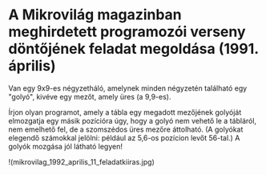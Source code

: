 A Mikrovilág magazinban meghirdetett programozói verseny döntőjének feladat megoldása (1991. április)
=====================================================================================================

Van egy 9x9-es négyzetháló, amelynek minden négyzetén található egy "golyó", kivéve egy mezőt, amely üres (a 9,9-es). 

Írjon olyan programot, amely a tábla egy megadott mezőjének golyóját elmozgatja egy másik pozícióra úgy, hogy a golyó nem 
vehető le a tábláról, nem emelhető fel, de a szomszédos üres mezőre áttolható. (A golyókat elegendő számokkal jelölni: például 
az 5,6-os pozícion levőt 56-tal.) A golyók mozgása jól látható legyen!

!(mikrovilag_1992_aprilis_11_feladatkiiras.jpg)
